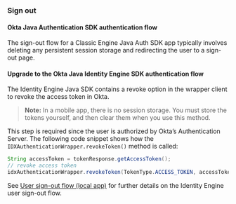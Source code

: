 ### Sign out

#### Okta Java Authentication SDK authentication flow

The sign-out flow for a Classic Engine Java Auth SDK app typically involves deleting any persistent session storage and redirecting the user to a sign-out page.

#### Upgrade to the Okta Java Identity Engine SDK authentication flow

The Identity Engine Java SDK contains a revoke option in the wrapper client to revoke the access token in Okta.

>**Note:** In a mobile app, there is no session storage. You must store the tokens yourself, and then clear them when you use this method.

This step is required since the user is authorized by Okta’s Authentication Server. The following code snippet shows how the `IDXAuthenticationWrapper.revokeToken()` method is called:

```java
String accessToken = tokenResponse.getAccessToken();
// revoke access token
idxAuthenticationWrapper.revokeToken(TokenType.ACCESS_TOKEN, accessToken);
```

See [User sign-out flow (local app)](/docs/guides/oie-embedded-sdk-use-case-basic-sign-out/android/main/) for further details on the Identity Engine user sign-out flow.
